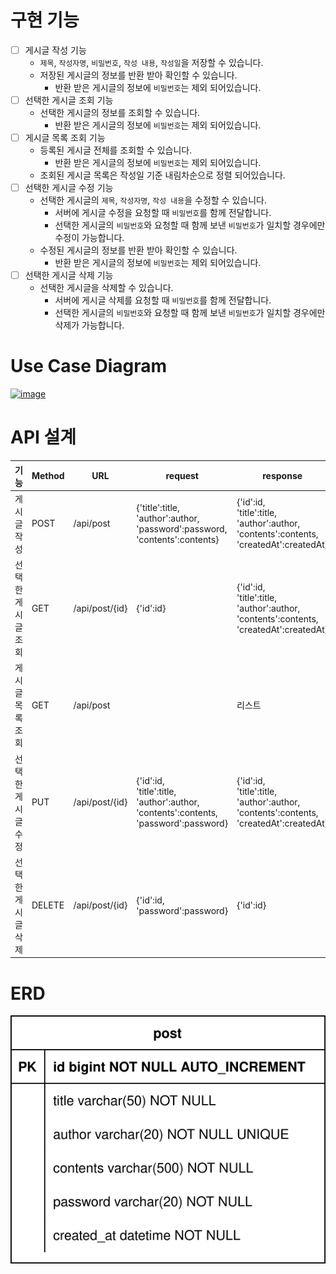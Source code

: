 # 구현 기능
- [ ]  게시글 작성 기능
    - `제목`, `작성자명`, `비밀번호`, `작성 내용`, `작성일`을 저장할 수 있습니다.
    - 저장된 게시글의 정보를 반환 받아 확인할 수 있습니다.
        - 반환 받은 게시글의 정보에 `비밀번호`는 제외 되어있습니다.
- [ ]  선택한 게시글 조회 기능
    - 선택한 게시글의 정보를 조회할 수 있습니다.
        - 반환 받은 게시글의 정보에 `비밀번호`는 제외 되어있습니다.
- [ ]  게시글 목록 조회 기능
    - 등록된 게시글 전체를 조회할 수 있습니다.
        - 반환 받은 게시글의 정보에 `비밀번호`는 제외 되어있습니다.
    - 조회된 게시글 목록은 작성일 기준 내림차순으로 정렬 되어있습니다.
- [ ]  선택한 게시글 수정 기능
    - 선택한 게시글의 `제목`, `작성자명`, `작성 내용`을 수정할 수 있습니다.
        - 서버에 게시글 수정을 요청할 때 `비밀번호`를 함께 전달합니다.
        - 선택한 게시글의 `비밀번호`와 요청할 때 함께 보낸 `비밀번호`가 일치할 경우에만 수정이 가능합니다.
    - 수정된 게시글의 정보를 반환 받아 확인할 수 있습니다.
        - 반환 받은 게시글의 정보에 `비밀번호`는 제외 되어있습니다.
- [ ]  선택한 게시글 삭제 기능
    - 선택한 게시글을 삭제할 수 있습니다.
        - 서버에 게시글 삭제를 요청할 때 `비밀번호`를 함께 전달합니다.
        - 선택한 게시글의 `비밀번호`와 요청할 때 함께 보낸 `비밀번호`가 일치할 경우에만 삭제가 가능합니다.

# Use Case Diagram
[![image](https://github.com/Seungmi97/spring-lv1/assets/132995507/dbe7e22c-60ee-471d-9ffa-9a22b11f95f7)](https://raw.githubusercontent.com/Seungmi97/spring-lv1/0ea7e0b4e83ca10f98667eeb410c845d014f3d9b/Use%20Case%20Diagram.svg)


# API 설계

| **기능** | **Method** | **URL** | **request** | **response** |
| --- | --- | --- | --- | --- |
| 게시글 작성 | POST | /api/post | {'title':title,  <br>'author':author,  <br>'password':password,  <br>'contents':contents} | {'id':id,  <br>'title':title,  <br>'author':author,  <br>'contents':contents,  <br>'createdAt':createdAt} |
| 선택한 게시글 조회 | GET | /api/post/{id} | {'id':id} | {'id':id,  <br>'title':title,  <br>'author':author,  <br>'contents':contents,  <br>'createdAt':createdAt} |
| 게시글 목록 조회 | GET | /api/post |  | 리스트 |
| 선택한 게시글 수정 | PUT | /api/post/{id} | {'id':id,  <br>'title':title,  <br>'author':author,  <br>'contents':contents,  <br>'password':password} | {'id':id,  <br>'title':title,  <br>'author':author,  <br>'contents':contents,  <br>'createdAt':createdAt} |
| 선택한 게시글 삭제 | DELETE | /api/post/{id} | {'id':id,  <br>'password':password} | {'id':id} |

# ERD
![image](https://raw.githubusercontent.com/Seungmi97/spring-lv1/bd5ea16d7b604f6fd6d39466b72cf578d775a995/ERD.svg)
